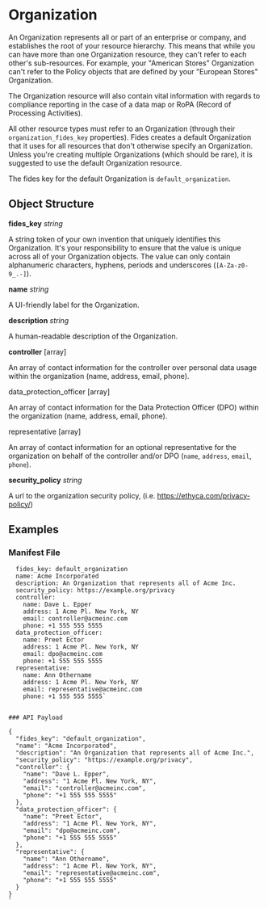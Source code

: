 # Organization

An Organization represents all or part of an enterprise or company, and establishes the root of your resource hierarchy. This means that while you can have more than one Organization resource, they can't refer to each other's sub-resources. For example, your "American Stores" Organization can't refer to the Policy objects that are defined by your "European Stores" Organization.

The Organization resource will also contain vital information with regards to compliance reporting in the case of a data map or RoPA (Record of Processing Activities).

All other resource types must refer to an Organization (through their `organization_fides_key` properties). Fides creates a default Organization that it uses for all resources that don't otherwise specify an Organization. Unless you're creating multiple Organizations (which should be rare), it is suggested to use the default Organization resource.

The fides key for the default Organization is `default_organization`.

## Object Structure

**fides_key**  *string*

A string token of your own invention that uniquely identifies this Organization. It's your responsibility to ensure that the value is unique across all of your Organization objects. The value can only contain alphanumeric characters, hyphens, periods and underscores (`[A-Za-z0-9_.-]`).

**name**  *string*

A UI-friendly label for the Organization.

**description**  *string*

A human-readable description of the Organization.

**controller**  [array]

An array of contact information for the controller over personal data usage within the organization (name, address, email, phone).

data_protection_officer  [array]

An array of contact information for the Data Protection Officer (DPO) within the organization (name, address, email, phone).

representative  [array]

An array of contact information for an optional representative for the organization on behalf of the controller and/or DPO (`name`, `address`, `email`, `phone`).

**security_policy**  *string*

A url to the organization security policy, (i.e. https://ethyca.com/privacy-policy/)

## Examples

### Manifest File


```organization:
  fides_key: default_organization
  name: Acme Incorporated
  description: An Organization that represents all of Acme Inc.
  security_policy: https://example.org/privacy
  controller:
    name: Dave L. Epper
    address: 1 Acme Pl. New York, NY
    email: controller@acmeinc.com
    phone: +1 555 555 5555
  data_protection_officer:
    name: Preet Ector
    address: 1 Acme Pl. New York, NY
    email: dpo@acmeinc.com
    phone: +1 555 555 5555
  representative:
    name: Ann Othername
    address: 1 Acme Pl. New York, NY
    email: representative@acmeinc.com
    phone: +1 555 555 5555`


### API Payload

```
```
{
  "fides_key": "default_organization",
  "name": "Acme Incorporated",
  "description": "An Organization that represents all of Acme Inc.",
  "security_policy": "https://example.org/privacy",
  "controller": {
    "name": "Dave L. Epper",
    "address": "1 Acme Pl. New York, NY",
    "email": "controller@acmeinc.com",
    "phone": "+1 555 555 5555"
  },
  "data_protection_officer": {
    "name": "Preet Ector",
    "address": "1 Acme Pl. New York, NY",
    "email": "dpo@acmeinc.com",
    "phone": "+1 555 555 5555"
  },
  "representative": {
    "name": "Ann Othername",
    "address": "1 Acme Pl. New York, NY",
    "email": "representative@acmeinc.com",
    "phone": "+1 555 555 5555"
  }
}
`



